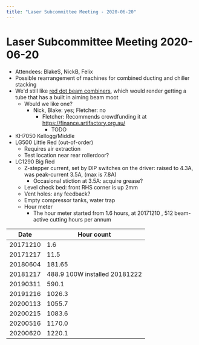 ```yaml
---
title: "Laser Subcommittee Meeting - 2020-06-20"
---
```

# Laser Subcommittee Meeting 2020-06-20

-   Attendees: BlakeS, NickB, Felix
-   Possible rearrangement of machines for combined ducting and chiller stacking
-   We'd still like [red dot beam combiners](/subcommittee/laser-minutes-20191216), which would render getting a tube that has a built in aiming beam moot
    -   Would we like one?
        -   Nick, Blake: yes; Fletcher: no
            -   Fletcher: Recommends crowdfunding it at <https://finance.artifactory.org.au/>
                -   TODO
-   KH7050 Kellogg/Middle
-   LG500 Little Red (out-of-order)
    -   Requires air extraction
    -   Test location near rear rollerdoor?
-   LC1290 Big Red
    -   Z-stepper current, set by DIP switches on the driver: raised to 4.3A, was peak-current 3.5A, (max is 7.8A)
        -   Occasional stiction at 3.5A: acquire grease?
    -   Level check bed: front RHS corner is up 2mm
    -   Vent holes: any feedback?
    -   Empty compressor tanks, water trap
    -   Hour meter
        -   The hour meter started from 1.6 hours, at 20171210 , 512 beam-active cutting hours per annum

| Date     | Hour count                    |
|----------|-------------------------------|
| 20171210 | 1.6                           |
| 20171217 | 11.5                          |
| 20180604 | 181.65                        |
| 20181217 | 488.9 100W installed 20181222 |
| 20190311 | 590.1                         |
| 20191216 | 1026.3                        |
| 20200113 | 1055.7                        |
| 20200215 | 1083.6                        |
| 20200516 | 1170.0                        |
| 20200620 | 1220.1                        |
